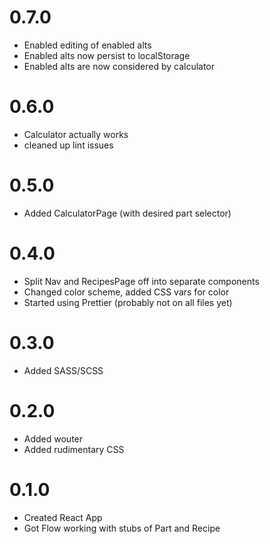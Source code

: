 # 0.7.0
- Enabled editing of enabled alts
- Enabled alts now persist to localStorage
- Enabled alts are now considered by calculator

# 0.6.0
- Calculator actually works
- cleaned up lint issues

# 0.5.0
- Added CalculatorPage (with desired part selector)

# 0.4.0
- Split Nav and RecipesPage off into separate components
- Changed color scheme, added CSS vars for color
- Started using Prettier (probably not on all files yet)

# 0.3.0
- Added SASS/SCSS

# 0.2.0
- Added wouter
- Added rudimentary CSS

# 0.1.0
- Created React App
- Got Flow working with stubs of Part and Recipe
